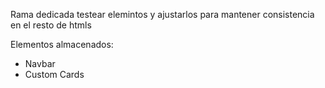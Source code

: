 Rama dedicada testear elemintos y ajustarlos para mantener consistencia en el resto de htmls

Elementos almacenados:
- Navbar
- Custom Cards


